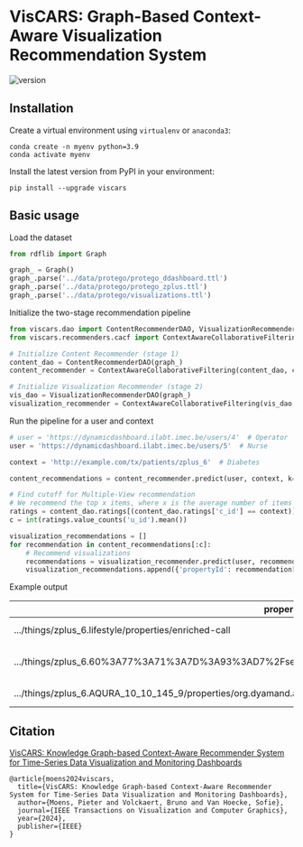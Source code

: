 # VisCARS: Graph-Based Context-Aware Visualization Recommendation System

![version](https://img.shields.io/pypi/v/viscars)

## Installation

Create a virtual environment using `virtualenv` or `anaconda3`:
```
conda create -n myenv python=3.9
conda activate myenv
```

Install the latest version from PyPI in your environment:
```
pip install --upgrade viscars
```

## Basic usage

Load the dataset
```python
from rdflib import Graph

graph_ = Graph()
graph_.parse('../data/protego/protego_ddashboard.ttl')
graph_.parse('../data/protego/protego_zplus.ttl')
graph_.parse('../data/protego/visualizations.ttl')
```

Initialize the two-stage recommendation pipeline
```python
from viscars.dao import ContentRecommenderDAO, VisualizationRecommenderDAO
from viscars.recommenders.cacf import ContextAwareCollaborativeFiltering

# Initialize Content Recommender (stage 1)
content_dao = ContentRecommenderDAO(graph_)
content_recommender = ContextAwareCollaborativeFiltering(content_dao, cbcf_w=0.5, ubcf_w=0.5, verbose=False)

# Initialize Visualization Recommender (stage 2)
vis_dao = VisualizationRecommenderDAO(graph_)
visualization_recommender = ContextAwareCollaborativeFiltering(vis_dao, ubcf_w=1, verbose=False)
```

Run the pipeline for a user and context
```python
# user = 'https://dynamicdashboard.ilabt.imec.be/users/4'  # Operator
user = 'https://dynamicdashboard.ilabt.imec.be/users/5'  # Nurse

context = 'http://example.com/tx/patients/zplus_6'  # Diabetes

content_recommendations = content_recommender.predict(user, context, k=5)

# Find cutoff for Multiple-View recommendation
# We recommend the top x items, where x is the average number of items rated by users in the context
ratings = content_dao.ratings[(content_dao.ratings['c_id'] == context)]
c = int(ratings.value_counts('u_id').mean())

visualization_recommendations = []
for recommendation in content_recommendations[:c]:
    # Recommend visualizations
    recommendations = visualization_recommender.predict(user, recommendation['itemId'], k=5)
    visualization_recommendations.append({'propertyId': recommendation['itemId'], 'visualizationId': recommendations[0]['itemId']})
```

Example output

| propertyId                                                                                                            | visualizationId                                                                  |
|-----------------------------------------------------------------------------------------------------------------------|----------------------------------------------------------------------------------|
| .../things/zplus_6.lifestyle/properties/enriched-call                                                         | .../things/visualizations/enriched-call                                   |
| .../things/zplus_6.60%3A77%3A71%3A7D%3A93%3AD7%2Fservice0009/properties/org.dyamand.types.health.GlucoseLevel | .../things/visualizations/time-series-line-chart-with-time-range-selector |
| .../things/zplus_6.AQURA_10_10_145_9/properties/org.dyamand.aqura.AquraLocationState_Protego%20User           | .../things/visualizations/scrolling-table                                 |




## Citation

[VisCARS: Knowledge Graph-based Context-Aware Recommender System for Time-Series Data Visualization and Monitoring Dashboards](https://doi.org/10.1109/TVCG.2024.3414191)

```
@article{moens2024viscars,
  title={VisCARS: Knowledge Graph-based Context-Aware Recommender System for Time-Series Data Visualization and Monitoring Dashboards},
  author={Moens, Pieter and Volckaert, Bruno and Van Hoecke, Sofie},
  journal={IEEE Transactions on Visualization and Computer Graphics},
  year={2024},
  publisher={IEEE}
}
```
